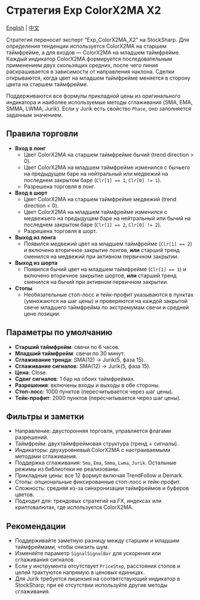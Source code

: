# Стратегия Exp ColorX2MA X2
[English](README.md) | [中文](README_cn.md)

Стратегия переносит эксперт "Exp_ColorX2MA_X2" на StockSharp. Для определения тенденции используется ColorX2MA на старшем таймфрейме, а для входов — ColorX2MA на младшем таймфрейме. Каждый индикатор ColorX2MA формируется последовательным применением двух скользящих средних, после чего линия раскрашивается в зависимости от направления наклона. Сделки открываются, когда цвет на младшем таймфрейме меняется в сторону цвета на старшем таймфрейме.

Поддерживаются все формулы прикладной цены из оригинального индикатора и наиболее используемые методы сглаживания (SMA, EMA, SMMA, LWMA, Jurik). Если у Jurik есть свойство `Phase`, оно заполняется заданным значением.

## Правила торговли
- **Вход в лонг**
  - Цвет ColorX2MA на старшем таймфрейме бычий (trend direction > 0).
  - Цвет ColorX2MA на младшем таймфрейме изменился с бычьего на предыдущем баре на нейтральный или медвежий на последнем закрытом баре (`Clr[1] == 1`, `Clr[0] != 1`).
  - Разрешена торговля в лонг.
- **Вход в шорт**
  - Цвет ColorX2MA на старшем таймфрейме медвежий (trend direction < 0).
  - Цвет ColorX2MA на младшем таймфрейме изменился с медвежьего на предыдущем баре на нейтральный или бычий на последнем закрытом баре (`Clr[1] == 2`, `Clr[0] != 2`).
  - Разрешена торговля в шорт.
- **Выход из лонга**
  - Появился медвежий цвет на младшем таймфрейме (`Clr[1] == 2`) и включено вторичное закрытие лонгов, **или** старший тренд сменился на медвежий при активном первичном закрытии.
- **Выход из шорта**
  - Появился бычий цвет на младшем таймфрейме (`Clr[1] == 1`) и включено вторичное закрытие шортов, **или** старший тренд сменился на бычий при активном первичном закрытии.
- **Стопы**
  - Необязательные стоп-лосс и тейк-профит указываются в пунктах (умножаются на шаг цены) и проверяются на каждой закрытой свече младшего таймфрейма по экстремумам свечи и средней цене позиции.

## Параметры по умолчанию
- **Старший таймфрейм**: свечи по 6 часов.
- **Младший таймфрейм**: свечи по 30 минут.
- **Сглаживание тренда**: SMA(12) → Jurik(5, фаза 15).
- **Сглаживание сигналов**: SMA(12) → Jurik(5, фаза 15).
- **Цена**: Close.
- **Сдвиг сигналов**: 1 бар на обоих таймфреймах.
- **Разрешения**: включены входы и выходы в обе стороны.
- **Стоп-лосс**: 1000 пунктов (пересчитывается через шаг цены).
- **Тейк-профит**: 2000 пунктов (пересчитывается через шаг цены).

## Фильтры и заметки
- Направление: двусторонняя торговля, управляется флагами разрешений.
- Таймфрейм: двухтаймфреймовая структура (тренд + сигналы).
- Индикаторы: двухуровневый ColorX2MA с настраиваемыми методами сглаживания.
- Поддержка сглаживания: `Sma`, `Ema`, `Smma`, `Lwma`, `Jurik`. Остальные режимы из библиотеки не реализованы.
- Прикладные цены: все 12 формул включая TrendFollow и Demark.
- Стопы: опциональные фиксированные стоп-лосс и тейк-профит.
- Сложность: средняя из-за синхронизации таймфреймов и буферов цветов.
- Подходит для: трендовых стратегий на FX, индексах или криптовалютах, где используется ColorX2MA.

## Рекомендации
- Поддерживайте заметную разницу между старшим и младшим таймфреймами, чтобы снизить шум.
- Изменяйте параметр `SignalSignalBar` для ускорения или сглаживания сигналов.
- Если у инструмента отсутствует `PriceStep`, расстояния стопов и целей трактуются напрямую в ценовых единицах.
- Для Jurik требуется лицензия на соответствующий индикатор в StockSharp; при её отсутствии используйте другие методы сглаживания.
